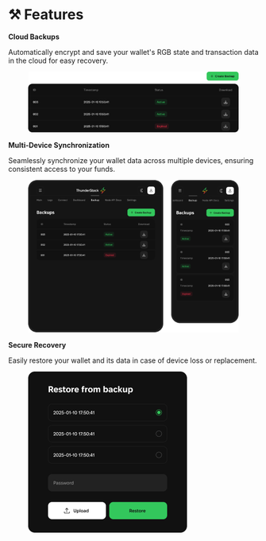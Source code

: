 # ⚒️ Features

**Cloud Backups**

Automatically encrypt and save your wallet's RGB state and transaction data in the cloud for easy recovery.

<figure><img src="../.gitbook/assets/01.png" alt=""><figcaption></figcaption></figure>

**Multi-Device Synchronization**

Seamlessly synchronize your wallet data across multiple devices, ensuring consistent access to your funds.

<figure><img src="../.gitbook/assets/02.png" alt=""><figcaption></figcaption></figure>

**Secure Recovery**

Easily restore your wallet and its data in case of device loss or replacement.

<figure><img src="../.gitbook/assets/03.png" alt=""><figcaption></figcaption></figure>
